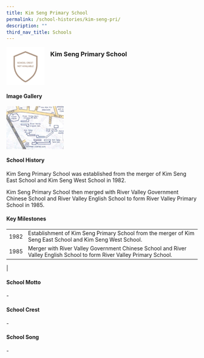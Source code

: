 ```yaml
---
title: Kim Seng Primary School
permalink: /school-histories/kim-seng-pri/
description: ""
third_nav_title: Schools
---
```

<img src="/images/kimsengpri1.png" style="width:20%;margin-right:15px;" align = "left">

### **Kim Seng Primary School**

<br clear="left">

#### **Image Gallery**

<p><a href="https://staging.d1yxymztqoj7qn.amplifyapp.com/images/kimsengpri2.jpg">  
<img src="/images/kimsengpri2.jpg" style="width:30%;margin-right:15px;" align = "left">
</a></p>

<br clear="left">

#### **School History**
Kim Seng Primary School was established from the merger of Kim Seng East School and Kim Seng West School in 1982.  
  
Kim Seng Primary School then merged with River Valley Government Chinese School and River Valley English School to form River Valley Primary School in 1985.

#### **Key Milestones**

|  |  |
|:---:|---|
| 1982 | Establishment of Kim Seng Primary School from the merger of Kim Seng East School and Kim Seng West School. |
| 1985 | Merger with River Valley Government Chinese School and River Valley English School to form River Valley Primary School. |
|

#### **School Motto**
\-

#### **School Crest**

\-

#### **School Song**
\-